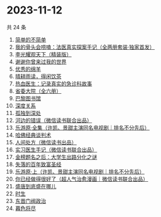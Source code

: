 # 2023-11-12

共 24 条

<!-- BEGIN WEREAD -->
<!-- 最后更新时间 2023-11-12 11:05:49 +0800 -->
1. [简单的不简单](https://weread.qq.com/web/bookDetail/a0632380813ab848ag0104e3)
1. [我的骨头会唠嗑：法医真实探案手记（全两册套装·独家首发）](https://weread.qq.com/web/bookDetail/78c32920813ab8489g010346)
1. [李光耀观天下（精装版）](https://weread.qq.com/web/bookDetail/63c32e90813ab844ag014d47)
1. [谢谢你曾来过我的世界](https://weread.qq.com/web/bookDetail/be5322e0595fa5be522580d)
1. [优秀的绵羊](https://weread.qq.com/web/bookDetail/68532c205ccc3d685319c9a)
1. [晴耕雨读，得闲饮茶](https://weread.qq.com/web/bookDetail/e39320b0813ab8447g0133f8)
1. [热血医生：记录真实的急诊科故事](https://weread.qq.com/web/bookDetail/65b32030813ab6e2dg018dc1)
1. [省委大院（全六册）](https://weread.qq.com/web/bookDetail/a7a32450813ab81fag013705)
1. [巴黎图书馆](https://weread.qq.com/web/bookDetail/a6032830813ab78beg010808)
1. [深度关系](https://weread.qq.com/web/bookDetail/bb432f60813ab8444g014d61)
1. [孤独到深处](https://weread.qq.com/web/bookDetail/93332dc0720562aa933667d)
1. [河边的错误（微信读书联合出品）](https://weread.qq.com/web/bookDetail/e7f32350813ab8475g0126a1)
1. [乐游原·全集（许凯、景甜主演同名电视剧｜排名不分先后）](https://weread.qq.com/web/bookDetail/34532160813ab846cg010875)
1. [哈佛经典谈判术](https://weread.qq.com/web/bookDetail/bf032c7072103ce5bf0568a)
1. [人间处方（微信读书出品）](https://weread.qq.com/web/bookDetail/85d32cd0813ab82e0g012433)
1. [实习医生手记（微信读书联合出品）](https://weread.qq.com/web/bookDetail/eb632d80813ab81b5g011784)
1. [金榜题名之后：大学生出路分化之谜](https://weread.qq.com/web/bookDetail/f0032f50813ab7e04g012a8d)
1. [失落的百年致富圣经](https://weread.qq.com/web/bookDetail/26b32fb0813ab82d9g0102b1)
1. [乐游原·上（许凯、景甜主演同名电视剧｜排名不分先后）](https://weread.qq.com/web/bookDetail/afa32a40813ab7da9g0161bf)
1. [你已经做得很好了（超人气治愈漫画｜微信读书联合出品）](https://weread.qq.com/web/bookDetail/e8832c50813ab8435g0152d5)
1. [盛唐到底盛在哪儿](https://weread.qq.com/web/bookDetail/d39329e0813ab83b6g011417)
1. [时生](https://weread.qq.com/web/bookDetail/e0d32850813ab8454g0143e5)
1. [东晋门阀政治](https://weread.qq.com/web/bookDetail/f5232ea0813ab844ag016fa0)
1. [暮色将尽](https://weread.qq.com/web/bookDetail/43332d10813ab789bg0191c4)
<!-- END WEREAD -->